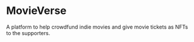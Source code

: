 # MovieVerse
A platform to help crowdfund indie movies and give movie tickets as NFTs to the supporters. 
